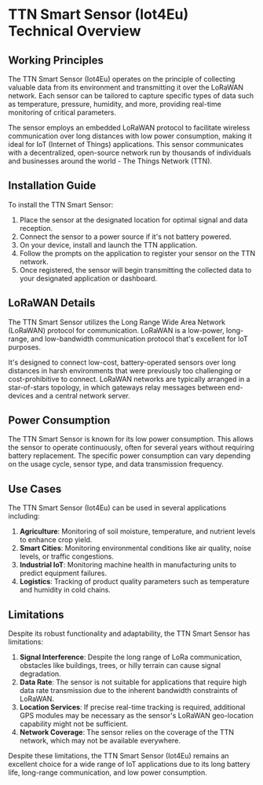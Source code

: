 # TTN Smart Sensor (Iot4Eu) Technical Overview

## Working Principles

The TTN Smart Sensor (Iot4Eu) operates on the principle of collecting valuable data from its environment and transmitting it over the LoRaWAN network. Each sensor can be tailored to capture specific types of data such as temperature, pressure, humidity, and more, providing real-time monitoring of critical parameters.

The sensor employs an embedded LoRaWAN protocol to facilitate wireless communication over long distances with low power consumption, making it ideal for IoT (Internet of Things) applications. This sensor communicates with a decentralized, open-source network run by thousands of individuals and businesses around the world - The Things Network (TTN).

## Installation Guide

To install the TTN Smart Sensor:

1. Place the sensor at the designated location for optimal signal and data reception.
2. Connect the sensor to a power source if it's not battery powered.
3. On your device, install and launch the TTN application.
4. Follow the prompts on the application to register your sensor on the TTN network.
5. Once registered, the sensor will begin transmitting the collected data to your designated application or dashboard.

## LoRaWAN Details

The TTN Smart Sensor utilizes the Long Range Wide Area Network (LoRaWAN) protocol for communication. LoRaWAN is a low-power, long-range, and low-bandwidth communication protocol that's excellent for IoT purposes.

It's designed to connect low-cost, battery-operated sensors over long distances in harsh environments that were previously too challenging or cost-prohibitive to connect. LoRaWAN networks are typically arranged in a star-of-stars topology, in which gateways relay messages between end-devices and a central network server.

## Power Consumption

The TTN Smart Sensor is known for its low power consumption. This allows the sensor to operate continuously, often for several years without requiring battery replacement. The specific power consumption can vary depending on the usage cycle, sensor type, and data transmission frequency.

## Use Cases

The TTN Smart Sensor (Iot4Eu) can be used in several applications including:

1. **Agriculture**: Monitoring of soil moisture, temperature, and nutrient levels to enhance crop yield.
2. **Smart Cities**: Monitoring environmental conditions like air quality, noise levels, or traffic congestions.
3. **Industrial IoT**: Monitoring machine health in manufacturing units to predict equipment failures.
4. **Logistics**: Tracking of product quality parameters such as temperature and humidity in cold chains.

## Limitations

Despite its robust functionality and adaptability, the TTN Smart Sensor has limitations:

1. **Signal Interference**: Despite the long range of LoRa communication, obstacles like buildings, trees, or hilly terrain can cause signal degradation.
2. **Data Rate**: The sensor is not suitable for applications that require high data rate transmission due to the inherent bandwidth constraints of LoRaWAN.
3. **Location Services**: If precise real-time tracking is required, additional GPS modules may be necessary as the sensor's LoRaWAN geo-location capability might not be sufficient.
4. **Network Coverage**: The sensor relies on the coverage of the TTN network, which may not be available everywhere.

Despite these limitations, the TTN Smart Sensor (Iot4Eu) remains an excellent choice for a wide range of IoT applications due to its long battery life, long-range communication, and low power consumption.